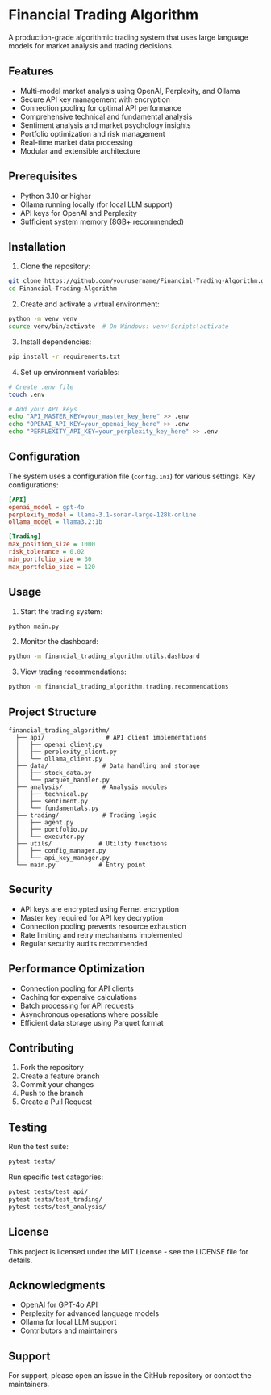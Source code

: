 # Financial Trading Algorithm

A production-grade algorithmic trading system that uses large language models for market analysis and trading decisions.

## Features

- Multi-model market analysis using OpenAI, Perplexity, and Ollama
- Secure API key management with encryption
- Connection pooling for optimal API performance
- Comprehensive technical and fundamental analysis
- Sentiment analysis and market psychology insights
- Portfolio optimization and risk management
- Real-time market data processing
- Modular and extensible architecture

## Prerequisites

- Python 3.10 or higher
- Ollama running locally (for local LLM support)
- API keys for OpenAI and Perplexity
- Sufficient system memory (8GB+ recommended)

## Installation

1. Clone the repository:

```bash
git clone https://github.com/yourusername/Financial-Trading-Algorithm.git
cd Financial-Trading-Algorithm
```

2. Create and activate a virtual environment:

```bash
python -m venv venv
source venv/bin/activate  # On Windows: venv\Scripts\activate
```

3. Install dependencies:

```bash
pip install -r requirements.txt
```

4. Set up environment variables:

```bash
# Create .env file
touch .env

# Add your API keys
echo "API_MASTER_KEY=your_master_key_here" >> .env
echo "OPENAI_API_KEY=your_openai_key_here" >> .env
echo "PERPLEXITY_API_KEY=your_perplexity_key_here" >> .env
```

## Configuration

The system uses a configuration file (`config.ini`) for various settings. Key configurations:

```ini
[API]
openai_model = gpt-4o
perplexity_model = llama-3.1-sonar-large-128k-online
ollama_model = llama3.2:1b

[Trading]
max_position_size = 1000
risk_tolerance = 0.02
min_portfolio_size = 30
max_portfolio_size = 120
```

## Usage

1. Start the trading system:

```bash
python main.py
```

2. Monitor the dashboard:

```bash
python -m financial_trading_algorithm.utils.dashboard
```

3. View trading recommendations:

```bash
python -m financial_trading_algorithm.trading.recommendations
```

## Project Structure

```
financial_trading_algorithm/
  ├── api/                 # API client implementations
  │   ├── openai_client.py
  │   ├── perplexity_client.py
  │   └── ollama_client.py
  ├── data/               # Data handling and storage
  │   ├── stock_data.py
  │   └── parquet_handler.py
  ├── analysis/           # Analysis modules
  │   ├── technical.py
  │   ├── sentiment.py
  │   └── fundamentals.py
  ├── trading/            # Trading logic
  │   ├── agent.py
  │   ├── portfolio.py
  │   └── executor.py
  ├── utils/             # Utility functions
  │   ├── config_manager.py
  │   └── api_key_manager.py
  └── main.py            # Entry point
```

## Security

- API keys are encrypted using Fernet encryption
- Master key required for API key decryption
- Connection pooling prevents resource exhaustion
- Rate limiting and retry mechanisms implemented
- Regular security audits recommended

## Performance Optimization

- Connection pooling for API clients
- Caching for expensive calculations
- Batch processing for API requests
- Asynchronous operations where possible
- Efficient data storage using Parquet format

## Contributing

1. Fork the repository
2. Create a feature branch
3. Commit your changes
4. Push to the branch
5. Create a Pull Request

## Testing

Run the test suite:

```bash
pytest tests/
```

Run specific test categories:

```bash
pytest tests/test_api/
pytest tests/test_trading/
pytest tests/test_analysis/
```

## License

This project is licensed under the MIT License - see the LICENSE file for details.

## Acknowledgments

- OpenAI for GPT-4o API
- Perplexity for advanced language models
- Ollama for local LLM support
- Contributors and maintainers

## Support

For support, please open an issue in the GitHub repository or contact the maintainers.
